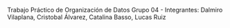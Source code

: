 Trabajo Práctico de Organización de Datos
Grupo 04 - Integrantes: Dalmiro Vilaplana, Cristobal Álvarez, Catalina Basso, Lucas Ruiz
